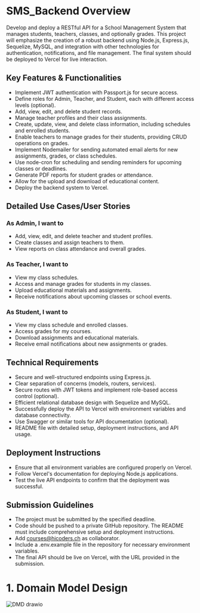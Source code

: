 # SMS_Backend Overview
Develop and deploy a RESTful API for a School Management System that manages students, teachers, classes, and optionally grades. This project will emphasize the creation of a robust backend using Node.js, Express.js, Sequelize, MySQL, and integration with other technologies for authentication, notifications, and file management. The final system should be deployed to Vercel for live interaction.

## Key Features & Functionalities
* Implement JWT authentication with Passport.js for secure access.
* Define roles for Admin, Teacher, and Student, each with different access levels (optional).
* Add, view, edit, and delete student records.
* Manage teacher profiles and their class assignments.
* Create, update, view, and delete class information, including schedules and enrolled students.
* Enable teachers to manage grades for their students, providing CRUD operations on grades.
* Implement Nodemailer for sending automated email alerts for new assignments, grades, or class schedules.
* Use node-cron for scheduling and sending reminders for upcoming classes or deadlines.
* Generate PDF reports for student grades or attendance.
* Allow for the upload and download of educational content.
* Deploy the backend system to Vercel.

## Detailed Use Cases/User Stories
### As Admin, I want to
* Add, view, edit, and delete teacher and student profiles.
* Create classes and assign teachers to them.
* View reports on class attendance and overall grades.
### As Teacher, I want to
* View my class schedules.
* Access and manage grades for students in my classes.
* Upload educational materials and assignments.
* Receive notifications about upcoming classes or school events.
### As Student, I want to
* View my class schedule and enrolled classes.
* Access grades for my courses.
* Download assignments and educational materials.
* Receive email notifications about new assignments or grades.
## Technical Requirements
* Secure and well-structured endpoints using Express.js.
* Clear separation of concerns (models, routers, services).
* Secure routes with JWT tokens and implement role-based access control (optional).
* Efficient relational database design with Sequelize and MySQL.
* Successfully deploy the API to Vercel with environment variables and database connectivity.
* Use Swagger or similar tools for API documentation (optional).
* README file with detailed setup, deployment instructions, and API usage.
## Deployment Instructions
* Ensure that all environment variables are configured properly on Vercel.
* Follow Vercel's documentation for deploying Node.js applications.
* Test the live API endpoints to confirm that the deployment was successful.
## Submission Guidelines
* The project must be submitted by the specified deadline.
* Code should be pushed to a private GitHub repository. The README must include comprehensive setup and deployment instructions.
* Add courses@hicoders.ch as collaborator.
* Include a .env.example file in the repository for necessary environment variables.
* The final API should be live on Vercel, with the URL provided in the submission.

# 1. Domain Model Design
![DMD drawio](https://github.com/KonstancjaMG/SMS_Backend/assets/143395555/40c745c1-bcc9-41be-8d5b-93b1c46eefdb)


